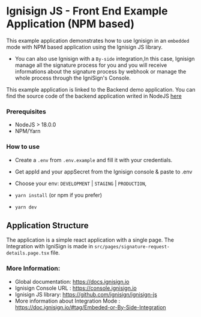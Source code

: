 # Ignisign JS - Front End Example Application (NPM based)

This example application demonstrates how to use Ignisign in an `embedded` mode with NPM based application using the Ignisign JS library.

- You can also use Ignisign with a `By-side` integration,In this case, Ignisign manage all the signature process for you and you will receive informations about the signature process by webhook or manage the whole process through the IgniSign's Console.

This example application is linked to the Backend demo application. 
You can find the source code of the backend application writed in NodeJS [here](https://github.com/ignisign/ignisign-examples/tree/main/ignisign-node-example)

### Prerequisites

- NodeJS > 18.0.0
- NPM/Yarn

### How to use
- Create a `.env` from `.env.example` and fill it with your credentials.

- Get appId and your appSecret from the Ignisign console & paste to .env
- Choose your env: `DEVELOPMENT` | `STAGING` | `PRODUCTION`, 

- `yarn install` (or npm if you prefer)
- `yarn dev` 

## Application Structure
The application is a simple react application with a single page. 
The Integration with IgniSign is made in `src/pages/signature-request-details.page.tsx` file.

### More Information:
- Global documentation: https://docs.ignisign.io
- Ignisign Console URL : https://console.ignisign.io
- Ignisign JS library: https://github.com/ignisign/ignisign-js
- More information about Integration Mode : https://doc.ignisign.io/#tag/Embeded-or-By-Side-Integration



